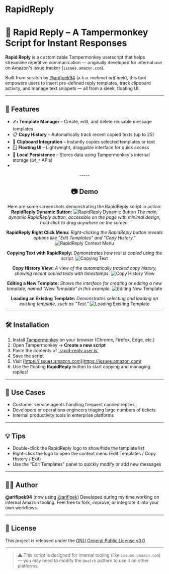 # RapidReply

# 🚀 Rapid Reply – A Tampermonkey Script for Instant Responses

**Rapid Reply** is a customizable Tampermonkey userscript that helps streamline repetitive communication — originally developed for internal use on Amazon's issue tracker (`issues.amazon.com`).

Built from scratch by [@arifipek94](https://github.com/arifipek94) (a.k.a. *mehmet arif ipek*), this tool empowers users to insert pre-defined reply templates, track clipboard activity, and manage text snippets — all from a sleek, floating UI.

-----

## 🔧 Features

  - ✍️ **Template Manager** – Create, edit, and delete reusable message templates
  - 📋 **Copy History** – Automatically track recent copied texts (up to 25)
  - 📎 **Clipboard Integration** – Instantly copies selected templates or text
  - 🪟 **Floating UI** – Lightweight, draggable interface for quick access
  - 🧠 **Local Persistence** – Stores data using Tampermonkey's internal storage (`GM_*` APIs)
  - 
<div align="center">
-----

## 📷 Demo

Here are some screenshots demonstrating the RapidReply script in action:
**RapidReply Dynamic Button:**
 ![RapidReply Dynamic Button](https://raw.githubusercontent.com/arifipek94/RapidReply/refs/heads/main/Screenshot%202025-06-20%20184642.png)
*The main, dynamic RapidReply button, accessible on the page with minimal design, hold click to drag anywhere on the screen.*

**RapidReply Right Click Menu:**
*Right-clicking the RapidReply button reveals options like "Edit Templates" and "Copy History."*
![RapidReply Context Menu](https://raw.githubusercontent.com/arifipek94/RapidReply/refs/heads/main/Screenshot%202025-06-20%20184722.png)

**Copying Text with RapidReply:**
*Demonstrates how text is copied using the script.*
![Copying Text](https://raw.githubusercontent.com/arifipek94/RapidReply/refs/heads/main/Screenshot%202025-06-20%20192235.png)

**Copy History View:**
*A view of the automatically tracked copy history, showing recent copied texts with timestamps.*
![Copy History View](https://raw.githubusercontent.com/arifipek94/RapidReply/refs/heads/main/Screenshot%202025-06-20%20192303.png)

**Editing a New Template:**
*Shows the interface for creating or editing a new template, named "New Template" in this example.*
![Editing New Template](https://raw.githubusercontent.com/arifipek94/RapidReply/refs/heads/main/Screenshot%202025-06-20%20192327.png)

**Loading an Existing Template:**
*Demonstrates selecting and loading an existing template, such as "Test."*
![Loading Existing Template](https://raw.githubusercontent.com/arifipek94/RapidReply/refs/heads/main/Screenshot%202025-06-20%20192347.png)

-----
</div>

## 🛠 Installation

1.  Install [Tampermonkey](https://www.tampermonkey.net/) on your browser (Chrome, Firefox, Edge, etc.)
2.  Open Tampermonkey → **Create a new script**
3.  Paste the contents of [\`rapid-reply.user.js`](https://www.google.com/search?q=./rapid-reply.user.js)
4.  Save the script
5.  Visit [https://issues.amazon.com](https://issues.amazon.com)
6.  Use the floating **RapidReply** button to start copying and managing replies\!

-----

## 🧩 Use Cases

  - Customer service agents handling frequent canned replies
  - Developers or operations engineers triaging large numbers of tickets
  - Internal productivity tools in enterprise platforms

-----

## 💡 Tips

  - Double-click the RapidReply logo to show/hide the template list
  - Right-click the logo to open the context menu (Edit Templates / Copy History / Exit)
  - Use the "Edit Templates" panel to quickly modify or add new messages

-----

## 👨‍💻 Author

**@arifipek94** (now using [@arifipek](https://github.com/arifipek94))
Developed during my time working on internal Amazon tooling.
Feel free to fork, improve, or integrate it into your own workflows.

-----

## 📝 License

This project is released under the [GNU General Public License v3.0](LICENSE).

-----

> ⚠️ This script is designed for internal tooling (like `issues.amazon.com`) — you may need to modify the `@match` pattern to use it on other platforms.

